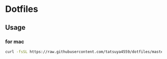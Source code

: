 # Dotfiles

## Usage

### for mac
```sh
curl -fsSL https://raw.githubusercontent.com/tatsuya4559/dotfiles/master/setup_mac.sh | sh
```
